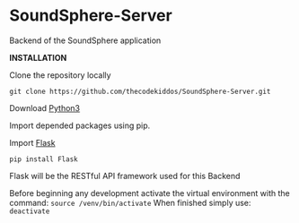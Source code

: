 # SoundSphere-Server
Backend of the SoundSphere application

**INSTALLATION**

Clone the repository locally

`git clone https://github.com/thecodekiddos/SoundSphere-Server.git`

Download [Python3](https://www.python.org/downloads/release/python-370/)

Import depended packages using pip.

Import [Flask](http://flask.pocoo.org)

`pip install Flask`

Flask will be the RESTful API framework used for this Backend

Before beginning any development activate the virtual environment with the command:
`source /venv/bin/activate`
When finished simply use:
`deactivate`
